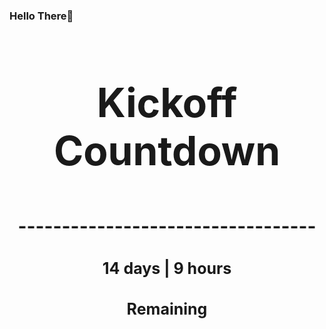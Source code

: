 ### Hello There👋

<!---START-TIMER--->
<h3 align='center' style='font-size: 64px;'>Kickoff Countdown</h3>
<h3 align='center' style='font-size: 30px;'>----------------------------------</h3>
<h3 align='center' style='font-size: 25px;'>14 days | 9 hours</h3>
<h3 align='center' style='font-size: 25px;'>Remaining</h3>
<!---END-TIMER--->
